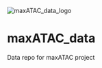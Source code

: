 
![maxATAC_data_logo](https://user-images.githubusercontent.com/47329147/152259165-121fc0cd-60d2-4e6b-a72f-cbc91a095bf8.png)

# maxATAC_data
Data repo for maxATAC project
